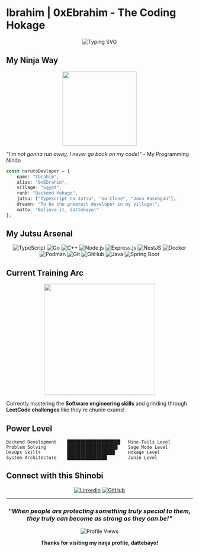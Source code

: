 # Ibrahim | 0xEbrahim - The Coding Hokage

<div align="center">


![Typing SVG](https://readme-typing-svg.herokuapp.com?font=Fira+Code&weight=500&size=24&duration=3000&pause=1000&color=FF6B35&center=true&vCenter=true&width=500&lines=Backend+Shinobi+from+Egypt;Believe+it%21+Dattebayo%21)

</div>

## My Ninja Way

<div align="center">
<img src="https://media0.giphy.com/media/v1.Y2lkPTc5MGI3NjExN2N6M3BvbzJnZ3Q2NzlwbTQ5ZHllZ2Y0Z282dHN1MHV0bThtN2o0YyZlcD12MV9pbnRlcm5hbF9naWZfYnlfaWQmY3Q9Zw/2y98KScHKeaQM/giphy.gif" width="200"/>
</div>

*"I'm not gonna run away, I never go back on my code!"* - My Programming Nindo

```typescript
const narutoDevloper = {
    name: "Ibrahim",
    alias: "0xEbrahim", 
    village: "Egypt",
    rank: "Backend Hokage",
    jutsu: ["TypeScript-no-Jutsu", "Go Clone", "Java Rasengan"],
    dreamn: "To be the greatest developer in my village!",
    motto: "Believe it, dattebayo!"
};
```

## My Jutsu Arsenal

<div align="center">

![TypeScript](https://img.shields.io/badge/TypeScript_Rasengan-007ACC?style=for-the-badge&logo=typescript&logoColor=white&labelColor=black)
![Go](https://img.shields.io/badge/Go_Shadow_Clone-00ADD8?style=for-the-badge&logo=go&logoColor=white&labelColor=black)
![C++](https://img.shields.io/badge/C++_Chidori-00599C?style=for-the-badge&logo=cplusplus&logoColor=white&labelColor=black)
![Node.js](https://img.shields.io/badge/Node.js_Sage_Mode-339933?style=for-the-badge&logo=nodedotjs&logoColor=white&labelColor=black)
![Express.js](https://img.shields.io/badge/Express.js-000000?style=for-the-badge&logo=express&logoColor=white&labelColor=1a1a1a)
![NestJS](https://img.shields.io/badge/NestJS-E0234E?style=for-the-badge&logo=nestjs&logoColor=white&labelColor=1a1a1a)
![Docker](https://img.shields.io/badge/Docker-2496ED?style=for-the-badge&logo=docker&logoColor=white&labelColor=1a1a1a)
![Podman](https://img.shields.io/badge/Podman-892CA0?style=for-the-badge&logo=podman&logoColor=white&labelColor=1a1a1a)
![Git](https://img.shields.io/badge/Git-F05032?style=for-the-badge&logo=git&logoColor=white&labelColor=1a1a1a)
![GitHub](https://img.shields.io/badge/GitHub-181717?style=for-the-badge&logo=github&logoColor=white&labelColor=1a1a1a)
![Java](https://img.shields.io/badge/Java-ED8B00?style=for-the-badge&logo=openjdk&logoColor=white&labelColor=1a1a1a)
![Spring Boot](https://img.shields.io/badge/Spring_Boot-6DB33F?style=for-the-badge&logo=spring-boot&logoColor=white&labelColor=1a1a1a)

</div>

## Current Training Arc

<div align="center">
<img src="https://media1.tenor.com/m/mCiM7CmGGI4AAAAC/naruto.gif" width="300"/>
</div>

Currently mastering the **Software engineering skills** and grinding through **LeetCode challenges** like they're chunin exams!

## Power Level

```
Backend Development    ████████████████████   Nine-Tails Level
Problem Solving        ███████████████████    Sage Mode Level  
DevOps Skills          ██████████████████     Hokage Level
System Architecture    ███████████████        Jonin Level
```
## Connect with this Shinobi

<div align="center">

[![LinkedIn](https://img.shields.io/badge/LinkedIn_Village-0077B5?style=for-the-badge&logo=linkedin&logoColor=white)](https://www.linkedin.com/in/ibrahiimjr/)
[![GitHub](https://img.shields.io/badge/Code_Scroll-100000?style=for-the-badge&logo=github&logoColor=white)](https://github.com/0xEbrahim)

</div>

---

<div align="center">

### *"When people are protecting something truly special to them, they truly can become as strong as they can be!"*

![Profile Views](https://komarev.com/ghpvc/?username=0xEbrahim&color=orange&style=for-the-badge&label=Village+Visitors)

**Thanks for visiting my ninja profile, dattebayo!**

</div>
